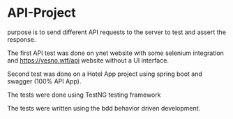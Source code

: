 # API-Project

purpose is to send different API requests to the server to test and assert the response.

The first API test was done on ynet website with some selenium integration and https://yesno.wtf/api website without a UI interface.

Second test was done on a Hotel App project using spring boot and swagger (100% API App).

The tests were done using TestNG testing framework

The tests were written using the bdd behavior driven development.
